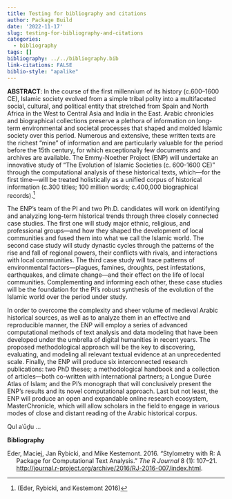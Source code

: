 ```yaml
---
title: Testing for bibliography and citations
author: Package Build
date: '2022-11-17'
slug: testing-for-bibliography-and-citations
categories:
  - bibliography
tags: []
bibliography: ../../bibliography.bib
link-citations: FALSE
biblio-style: "apalike"
---
```


**ABSTRACT**: In the course of the first millennium of its history (c.600–1600 CE), Islamic society evolved from a simple tribal polity into a multifaceted social, cultural, and political entity that stretched from Spain and North Africa in the West to Central Asia and India in the East. Arabic chronicles and biographical collections preserve a plethora of information on long-term environmental and societal processes that shaped and molded Islamic society over this period. Numerous and extensive, these written texts are the richest “mine” of information and are particularly valuable for the period before the 15th century, for which exceptionally few documents and archives are available. The Emmy-Noether Project (ENP) will undertake an innovative study of “The Evolution of Islamic Societies (c. 600-1600 CE)” through the computational analysis of these historical texts, which—for the first time—will be treated holistically as a unified corpus of historical information (c.300 titles; 100 million words; c.400,000 biographical records).[^1]

The ENP’s team of the PI and two Ph.D. candidates will work on identifying and analyzing long-term historical trends through three closely connected case studies. The first one will study major ethnic, religious, and professional groups—and how they shaped the development of local communities and fused them into what we call the Islamic world. The second case study will study dynastic cycles through the patterns of the rise and fall of regional powers, their conflicts with rivals, and interactions with local communities. The third case study will trace patterns of environmental factors—plagues, famines, droughts, pest infestations, earthquakes, and climate change—and their effect on the life of local communities. Complementing and informing each other, these case studies will be the foundation for the PI’s robust synthesis of the evolution of the Islamic world over the period under study.

In order to overcome the complexity and sheer volume of medieval Arabic historical sources, as well as to analyze them in an effective and reproducible manner, the ENP will employ a series of advanced computational methods of text analysis and data modeling that have been developed under the umbrella of digital humanities in recent years. The proposed methodological approach will be the key to discovering, evaluating, and modeling all relevant textual evidence at an unprecedented scale. Finally, the ENP will produce six interconnected research publications: two PhD theses; a methodological handbook and a collection of articles—both co-written with international partners; a Longue Durée Atlas of Islam; and the PI’s monograph that will conclusively present the ENP’s results and its novel computational approach. Last but not least, the ENP will produce an open and expandable online research ecosystem, MasterChronicle, which will allow scholars in the field to engage in various modes of close and distant reading of the Arabic historical corpus.

Qul aʿūḏu …

**Bibliography**

<div id="refs" class="references csl-bib-body hanging-indent">

<div id="ref-EderStylometry2016" class="csl-entry">

Eder, Maciej, Jan Rybicki, and Mike Kestemont. 2016. “Stylometry with R: A Package for Computational Text Analysis.” *The R Journal* 8 (1): 107–21. <http://journal.r-project.org/archive/2016/RJ-2016-007/index.html>.

</div>

</div>

[^1]: (Eder, Rybicki, and Kestemont 2016)

